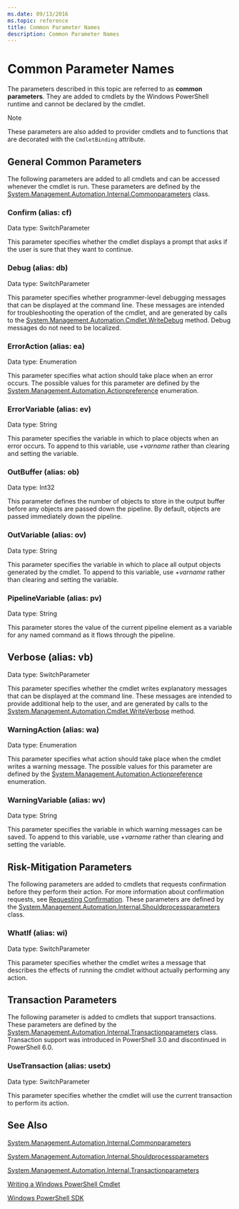 ```yaml
---
ms.date: 09/13/2016
ms.topic: reference
title: Common Parameter Names
description: Common Parameter Names
---
```

# Common Parameter Names

The parameters described in this topic are referred to as **common parameters**. They are added to
cmdlets by the Windows PowerShell runtime and cannot be declared by the cmdlet.

> [!NOTE]
> These parameters are also added to provider cmdlets and to functions that are decorated with the
> `CmdletBinding` attribute.

## General Common Parameters

The following parameters are added to all cmdlets and can be accessed whenever the cmdlet is run.
These parameters are defined by the [System.Management.Automation.Internal.Commonparameters](/dotnet/api/System.Management.Automation.Internal.CommonParameters)
class.

### Confirm (alias: cf)

Data type: SwitchParameter

This parameter specifies whether the cmdlet displays a prompt that asks if the user is sure that
they want to continue.

### Debug (alias: db)

Data type: SwitchParameter

This parameter specifies whether programmer-level debugging messages that can be displayed at the
command line. These messages are intended for troubleshooting the operation of the cmdlet, and are
generated by calls to the [System.Management.Automation.Cmdlet.WriteDebug](/dotnet/api/System.Management.Automation.Cmdlet.WriteDebug)
method. Debug messages do not need to be localized.

### ErrorAction (alias: ea)

Data type: Enumeration

This parameter specifies what action should take place when an error occurs. The possible values for
this parameter are defined by the [System.Management.Automation.Actionpreference](/dotnet/api/System.Management.Automation.ActionPreference)
enumeration.

### ErrorVariable (alias: ev)

Data type: String

This parameter specifies the variable in which to place objects when an error occurs. To append to
this variable, use +_varname_ rather than clearing and setting the variable.

### OutBuffer (alias: ob)

Data type: Int32

This parameter defines the number of objects to store in the output buffer before any objects are
passed down the pipeline. By default, objects are passed immediately down the pipeline.

### OutVariable (alias: ov)

Data type: String

This parameter specifies the variable in which to place all output objects generated by the cmdlet.
To append to this variable, use +_varname_ rather than clearing and setting the variable.

### PipelineVariable (alias: pv)

Data type: String

This parameter stores the value of the current pipeline element as a variable for any named command
as it flows through the pipeline.

## Verbose (alias: vb)

Data type: SwitchParameter

This parameter specifies whether the cmdlet writes explanatory messages that can be displayed at the
command line. These messages are intended to provide additional help to the user, and are generated
by calls to the [System.Management.Automation.Cmdlet.WriteVerbose](/dotnet/api/System.Management.Automation.Cmdlet.WriteVerbose)
method.

### WarningAction (alias: wa)

Data type: Enumeration

This parameter specifies what action should take place when the cmdlet writes a warning message. The
possible values for this parameter are defined by the [System.Management.Automation.Actionpreference](/dotnet/api/System.Management.Automation.ActionPreference)
enumeration.

### WarningVariable (alias: wv)

Data type: String

This parameter specifies the variable in which warning messages can be saved. To append to this
variable, use +_varname_ rather than clearing and setting the variable.

## Risk-Mitigation Parameters

The following parameters are added to cmdlets that requests confirmation before they perform their
action. For more information about confirmation requests, see [Requesting Confirmation](./requesting-confirmation-from-cmdlets.md).
These parameters are defined by the [System.Management.Automation.Internal.Shouldprocessparameters](/dotnet/api/System.Management.Automation.Internal.ShouldProcessParameters)
class.

### WhatIf (alias: wi)

Data type: SwitchParameter

This parameter specifies whether the cmdlet writes a message that describes the effects of running
the cmdlet without actually performing any action.

## Transaction Parameters

The following parameter is added to cmdlets that support transactions. These parameters are defined
by the [System.Management.Automation.Internal.Transactionparameters](/dotnet/api/System.Management.Automation.Internal.TransactionParameters)
class. Transaction support was introduced in PowerShell 3.0 and discontinued in PowerShell 6.0.

### UseTransaction (alias: usetx)

Data type: SwitchParameter

This parameter specifies whether the cmdlet will use the current transaction to perform its action.

## See Also

[System.Management.Automation.Internal.Commonparameters](/dotnet/api/System.Management.Automation.Internal.CommonParameters)

[System.Management.Automation.Internal.Shouldprocessparameters](/dotnet/api/System.Management.Automation.Internal.ShouldProcessParameters)

[System.Management.Automation.Internal.Transactionparameters](/dotnet/api/System.Management.Automation.Internal.TransactionParameters)

[Writing a Windows PowerShell Cmdlet](./writing-a-windows-powershell-cmdlet.md)

[Windows PowerShell SDK](../windows-powershell-reference.md)
